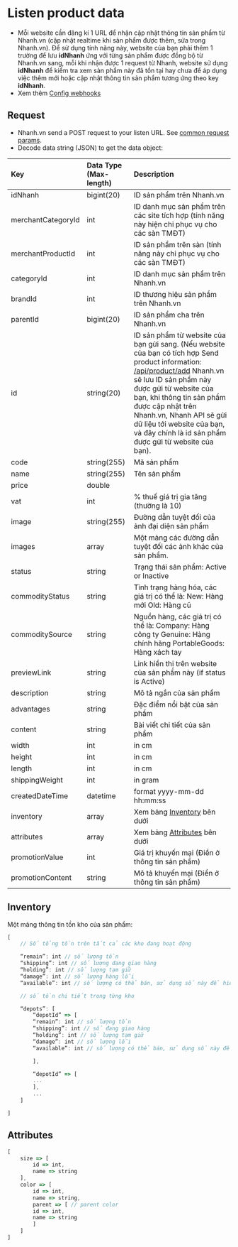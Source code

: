 # Listen product data

* Mỗi website cần đăng kí 1 URL để nhận cập nhật thông tin sản phẩm từ Nhanh.vn \(cập nhật realtime khi sản phẩm được thêm, sửa trong Nhanh.vn\). Để sử dụng tính năng này, website của bạn phải thêm 1 trường để lưu **idNhanh** ứng với từng sản phẩm được đồng bộ từ Nhanh.vn sang, mỗi khi nhận được 1 request từ Nhanh, website sử dụng **idNhanh** để kiểm tra xem sản phẩm này đã tồn tại hay chưa để áp dụng việc thêm mới hoặc cập nhật thông tin sản phẩm tương ứng theo key **idNhanh**.
* Xem thêm [Config webhooks](https://developers.nhanh.vn/send-data-to-nhanh.vn/link)

## Request

* Nhanh.vn send a POST request to your listen URL. See [common request params](../getting-started/api.md#request).
* Decode data string \(JSON\) to get the data object:

| Key | Data Type \(Max-length\) | Description |
| :--- | :--- | :--- |
| idNhanh | bigint\(20\) | ID sản phẩm trên Nhanh.vn |
| merchantCategoryId | int | ID danh mục sản phẩm trên các site tích hợp \(tính năng này hiện chỉ phục vụ cho các sàn TMĐT\) |
| merchantProductId | int | ID sản phẩm trên sàn \(tính năng này chỉ phục vụ cho các sàn TMĐT\) |
| categoryId | int | ID danh mục sản phẩm trên Nhanh.vn |
| brandId | int | ID thương hiệu sản phẩm trên Nhanh.vn |
| parentId | bigint\(20\) | ID sản phẩm cha trên Nhanh.vn |
| id | string\(20\) | ID sản phẩm từ website của bạn gửi sang. \(Nếu website của bạn có tích hợp Send product information: [/api/product/add](../send-data-to-nhanh.vn/add-1.md) Nhanh.vn sẽ lưu ID sản phẩm này được gửi từ website của bạn, khi thông tin sản phẩm được cập nhật trên Nhanh.vn, Nhanh API sẽ gửi dữ liệu tới website của bạn, và đây chính là id sản phẩm được gửi từ website của bạn\). |
| code | string\(255\) | Mã sản phẩm |
| name | string\(255\) | Tên sản phẩm |
| price | double |  |
| vat | int | % thuế giá trị gia tăng \(thường là 10\) |
| image | string\(255\) | Đường dẫn tuyệt đối của ảnh đại diện sản phẩm |
| images | array | Một mảng các đường dẫn tuyệt đối các ảnh khác của sản phẩm. |
| status | string | Trạng thái sản phẩm: Active or Inactive |
| commodityStatus | string | Tình trạng hàng hóa, các giá trị có thể là: New: Hàng mới Old: Hàng cũ |
| commoditySource | string | Nguồn hàng, các giá trị có thể là: Company: Hàng công ty Genuine: Hàng chính hãng PortableGoods: Hàng xách tay |
| previewLink | string | Link hiển thị trên website của sản phẩm này \(if status is Active\) |
| description | string | Mô tả ngắn của sản phẩm |
| advantages | string | Đặc điểm nổi bật của sản phẩm |
| content | string | Bài viết chi tiết của sản phẩm |
| width | int | in cm |
| height | int | in cm |
| length | int | in cm |
| shippingWeight | int | in gram |
| createdDateTime | datetime | format yyyy-mm-dd hh:mm:ss |
| inventory | array | Xem bảng [Inventory](listen-1.md#inventory) bên dưới |
| attributes | array | Xem bảng [Attributes](listen-1.md#attributes) bên dưới |
| promotionValue | int | Giá trị khuyến mại \(Điền ở thông tin sản phẩm\) |
| promotionContent | string | Mô tả khuyến mại \(Điền ở thông tin sản phẩm\) |

## Inventory

Một mảng thông tin tồn kho của sản phẩm:

```javascript
[
    // Số tổng tồn trên tất cả các kho đang hoạt động

    “remain”: int // số lượng tồn
    “shipping”: int // số lượng đang giao hàng
    “holding”: int // số lượng tạm giữ
    “damage”: int // số lượng hàng lỗi
    “available”: int // số lượng có thể bán, sử dụng số này để hiển thị số tồn trên website hoặc chặn việc đặt các sản phẩm hết hàng.

    // số tồn chi tiết trong từng kho

    “depots”: [
        “depotId” => [
        “remain”: int // số lượng tồn
        “shipping”: int // số đang giao hàng
        “holding”: int // số lượng tạm giữ
        “damage”: int // số lượng lỗi
        “available”: int // số lượng có thể bán, sử dụng số này để hiển thị số tồn trên website hoặc chặn việc đặt các sản phẩm hết hàng.

        ],

        “depotId” => [
        ...
        ],
        ...
    ]

]
```

## Attributes

```javascript
[
    size => [
        id => int,
        name => string
    ],
    color => [
        id => int,
        name => string,
        parent => [ // parent color
        id => int,
        name => string
        ]
    ]
]
```

